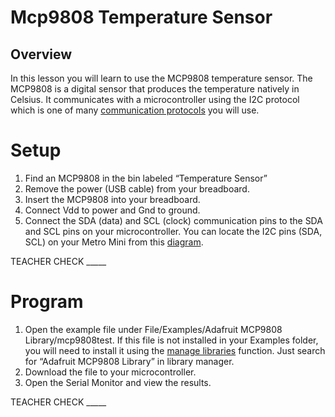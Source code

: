 # Mcp9808 Temperature Sensor

## Overview

In this lesson you will learn to use the MCP9808 temperature sensor. The MCP9808 is a digital sensor that produces the temperature natively in Celsius. It communicates with a microcontroller using the I2C protocol which is one of many [communication protocols](https://www.google.com/url?q=https://docs.google.com/document/d/1BmZbXzxnD2j17QToSZ9jeZmnP7burwfksfQq2v4zu-Y/edit%23heading%3Dh.zbv2l6wpi6ec&sa=D&ust=1587613173970000) you will use.

# Setup

1.  Find an MCP9808 in the bin labeled “Temperature Sensor”
2.  Remove the power (USB cable) from your breadboard.
3.  Insert the MCP9808 into your breadboard.
4.  Connect Vdd to power and Gnd to ground.
5.  Connect the SDA (data) and SCL (clock) communication pins to the SDA and SCL pins on your microcontroller. You can locate the I2C pins (SDA, SCL) on your Metro Mini from this [diagram](https://www.google.com/url?q=https://docs.google.com/document/d/1BmZbXzxnD2j17QToSZ9jeZmnP7burwfksfQq2v4zu-Y/edit%23heading%3Dh.m133u0p0njav&sa=D&ust=1587613173971000).

TEACHER CHECK \_\_\_\_\_

# Program

1.  Open the example file under File/Examples/Adafruit MCP9808 Library/mcp9808test. If this file is not installed in your Examples folder, you will need to install it using the [manage libraries](https://www.google.com/url?q=https://docs.google.com/document/d/1BmZbXzxnD2j17QToSZ9jeZmnP7burwfksfQq2v4zu-Y/edit%23heading%3Dh.5ie0wlz76yki&sa=D&ust=1587613173972000) function. Just search for “Adafruit MCP9808 Library” in library manager.
2.  Download the file to your microcontroller.
3.  Open the Serial Monitor and view the results.

TEACHER CHECK \_\_\_\_\_
